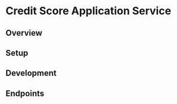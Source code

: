 [//]: # (TODO)

# Credit Score Application Service

## Overview

## Setup


## Development


## Endpoints
